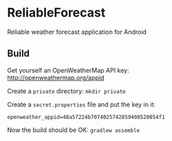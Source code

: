 # ReliableForecast

Reliable weather forecast application for Android

## Build

Get yourself an OpenWeatherMap API key: http://openweathermap.org/appid

Create a `private` directory: `mkdir private`

Create a `secret.properties` file and put the key in it:

    openweather_appid=48a57224b7074025742859408520854f1
    
Now the build should be OK: `gradlew assemble`